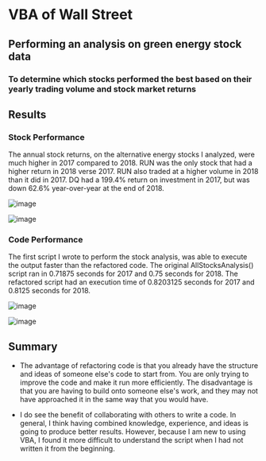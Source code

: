 # VBA of Wall Street

## Performing an analysis on green energy stock data

### To determine which stocks performed the best based on their yearly trading volume and stock market returns

## Results

### Stock Performance
The annual stock returns, on the alternative energy stocks I analyzed, were much higher in 2017 compared to 2018. RUN was the only stock that had a higher return in 2018 verse 2017. RUN also traded at a higher volume in 2018 than it did in 2017. DQ had a 199.4% return on investment in 2017, but was down 62.6% year-over-year at the end of 2018.

![image](https://user-images.githubusercontent.com/100643519/160240758-d6ee1eca-4b6a-4cd3-843f-e95c9dd3f9ea.png)

![image](https://user-images.githubusercontent.com/100643519/160240764-8bc7c4ee-2b8b-45b7-8b25-30deae8fd9f7.png)

### Code Performance
The first script I wrote to perform the stock analysis, was able to execute the output faster than the refactored code. The original AllStocksAnalysis() script ran in 0.71875 seconds for 2017 and 0.75 seconds for 2018. The refactored script had an execution time of 0.8203125 seconds for 2017 and 0.8125 seconds for 2018.

![image](https://user-images.githubusercontent.com/100643519/160240680-1320cca7-6a93-4a96-9566-9df6ae7b99fc.png)

![image](https://user-images.githubusercontent.com/100643519/160240738-70c4e94f-b1ec-4bf4-b444-d17598edd3b8.png)

## Summary

- The advantage of refactoring code is that you already have the structure and ideas of someone else's code to start from. You are only trying to improve the code and make it run more efficiently. The disadvantage is that you are having to build onto someone else's work, and they may not have approached it in the same way that you would have.

- I do see the benefit of collaborating with others to write a code. In general, I think having combined knowledge, experience, and ideas is going to produce better results. However, because I am new to using VBA, I found it more difficult to understand the script when I had not written it from the beginning.
